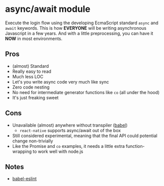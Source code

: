 # async/await module

Execute the login flow using the developing EcmaScript standard `async` and `await` keywords. This is how **EVERYONE** will be writing asynchronous Javascript in a few years. And with a little preprocessing, you can have it **NOW** in most environments.

## Pros

* (almost) Standard
* Really easy to read
* Much less LOC
* Let's you write async code very much like sync
* Zero code nesting
* No need for intermediate generator functions like `co` (all under the hood)
* It's just freaking sweet

## Cons

* Unavailable (almost) anywhere without transpiler ([babel](http://babeljs.io/))
	* `react-native` supports async/await out of the box
* Still considered experimental, meaning that the final API could potential change non-trivially
* Like the Promise and `co` examples, it needs a little extra function-wrapping to work well with node.js

## Notes

* [babel-eslint](https://github.com/babel/babel-eslint)
